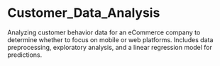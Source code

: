 # Customer_Data_Analysis
Analyzing customer behavior data for an eCommerce company to determine whether to focus on mobile or web platforms. Includes data preprocessing, exploratory analysis, and a linear regression model for predictions.
